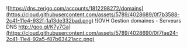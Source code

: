 ![https://dns.zerigo.com/accounts/1812298272/domains](https://cloud.githubusercontent.com/assets/5789/4028689/0f7b3588-2c41-11e4-932f-1a13de332bad.png)
![OVH Gestion domaines - Serveurs DNS http://goo.gl/K7y7Ga](https://cloud.githubusercontent.com/assets/5789/4028690/0f7fae24-2c41-11e4-92a5-f87b63421acc.png)

